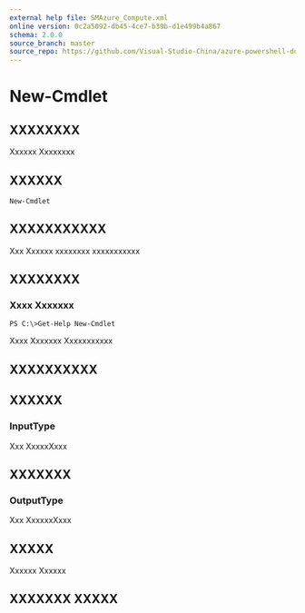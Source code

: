 ```yaml
---
external help file: SMAzure_Compute.xml
online version: 0c2a5092-db45-4ce7-b39b-d1e499b4a867
schema: 2.0.0
source_branch: master
source_repo: https://github.com/Visual-Studio-China/azure-powershell-docs-int
---
```


# New-Cmdlet
## XXXXXXXX
Xxxxxx Xxxxxxxx

## XXXXXX

```
New-Cmdlet
```

## XXXXXXXXXXX
Xxx Xxxxxx xxxxxxxx xxxxxxxxxxx

## XXXXXXXX

### Xxxx Xxxxxxx
```
PS C:\>Get-Help New-Cmdlet
```

Xxxx Xxxxxxx Xxxxxxxxxxx

## XXXXXXXXXX

## XXXXXX

### InputType
Xxx XxxxxXxxx

## XXXXXXX

### OutputType
Xxx XxxxxxXxxx

## XXXXX
Xxxxxx Xxxxxx

## XXXXXXX XXXXX


